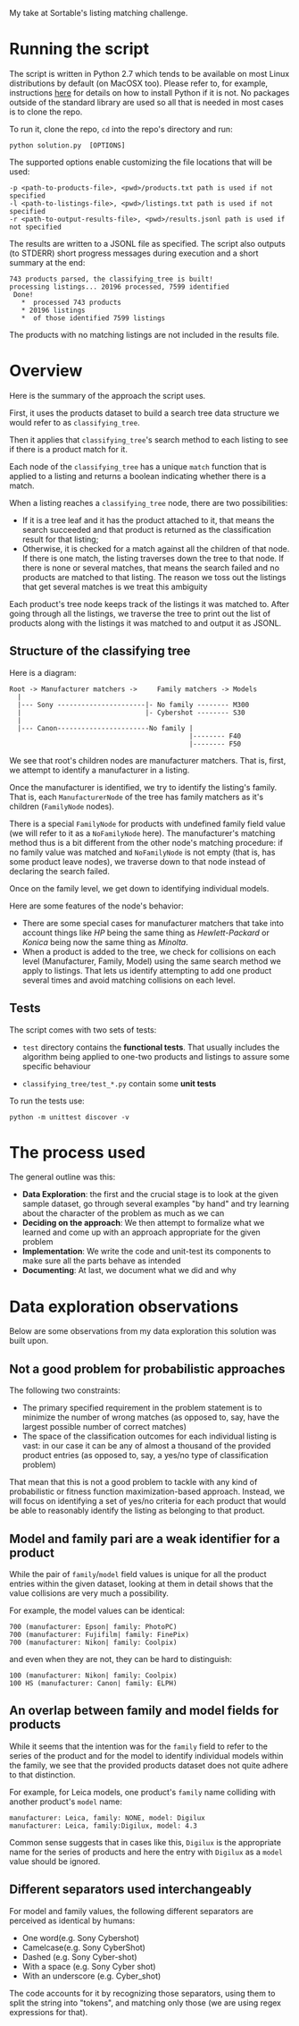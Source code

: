 My take at Sortable's listing matching challenge.

# Running the script
The script is written in Python 2.7 which tends to be available on most Linux distributions by default (on MacOSX too). Please refer to, for example, instructions [here](http://docs.python-guide.org/en/latest/) for details on how to install Python if it is not. No packages outside of the standard library are used so all that is needed  in most cases is to clone the repo.

To run it, clone the repo, `cd` into the repo's directory and run:
```
python solution.py  [OPTIONS]
```
The supported options enable customizing the file locations that will be used:
```
-p <path-to-products-file>, <pwd>/products.txt path is used if not specified
-l <path-to-listings-file>, <pwd>/listings.txt path is used if not specified
-r <path-to-output-results-file>, <pwd>/results.jsonl path is used if not specified
```
The results are written to a JSONL file as specified. The script also outputs (to STDERR) short progress messages during execution and a short summary at the end:
```
743 products parsed, the classifying_tree is built!
processing listings... 20196 processed, 7599 identified
 Done!
   *  processed 743 products
   * 20196 listings
   *  of those identified 7599 listings
```

The products with no matching listings are not included in the results file.

# Overview
Here is the summary of the approach the script uses.

First, it uses the products dataset to build a search tree data structure we would refer to as `classifying_tree`.

Then it applies that `classifying_tree`'s search method to each listing to see if there is a product match for it.

Each node of the `classifying_tree` has a unique `match` function that is applied to a listing and returns a boolean indicating whether there is a   match.      

When a listing reaches a `classifying_tree` node, there are two possibilities:

* If it is a tree leaf and it has the product attached to it, that means the search succeeded and that product is returned as the classification result for that listing;  
* Otherwise, it is checked for a match against all the children of that node. If there is one match, the listing traverses down the tree to that node. If there is none or several matches, that means the search failed and no products are matched to that listing. The reason we toss out the listings that get several matches is we treat this ambiguity

Each product's tree node keeps track of the listings it was matched to. After going through all the listings, we traverse the tree to print out the list of products along with the listings it was matched to and output it as JSONL.

## Structure of the classifying tree
Here is a diagram:

```
Root -> Manufacturer matchers ->     Family matchers -> Models
  |
  |--- Sony ----------------------|- No family -------- M300
  |                               |- Cybershot -------- S30
  |
  |--- Canon-----------------------No family |
                                             |-------- F40
                                             |-------- F50
```
We see that root's children nodes are manufacturer matchers. That is, first, we attempt to identify a manufacturer in a listing.

Once the manufacturer is identified, we try to identify the listing's family. That is, each `ManufacturerNode` of the tree has family matchers as it's children (`FamilyNode` nodes).

There is a special `FamilyNode` for products with undefined family field value (we will refer to it as a `NoFamilyNode` here). The manufacturer's matching method thus is a bit different from the other node's matching procedure: if no family value was matched and `NoFamilyNode` is not empty (that is, has some product leave nodes), we traverse down to that node instead of declaring the search failed.

Once on the family level, we get down to identifying individual models.

Here are some features of the node's behavior:

* There are some special cases for manufacturer matchers that take into account things like *HP* being the same thing as *Hewlett-Packard* or *Konica* being now the same thing as *Minolta*.
* When a product is added to the tree, we check for collisions on each level (Manufacturer, Family, Model) using the same search method we apply to listings. That lets us identify attempting to add one product several times and avoid matching collisions on each level.

## Tests
The script comes with two sets of tests:

* `test` directory contains the **functional tests**. That usually includes the algorithm being applied to one-two products and listings to assure some specific behaviour

* `classifying_tree/test_*.py` contain some **unit tests**

To run the tests use:
```
python -m unittest discover -v
```

# The process used
The general outline was this:

* **Data Exploration**: the first and the crucial stage is to look at the given sample dataset, go through several examples "by hand" and try learning about the character of the problem as much as we can
* **Deciding on the approach**: We then attempt to formalize what we learned and come up with an approach appropriate for the given problem
* **Implementation**: We write the code and unit-test its components to make sure all the parts behave as intended
* **Documenting**: At last, we document what we did and why

# Data exploration observations
Below are some observations from my data exploration this solution was built upon.

## Not a good problem for probabilistic approaches
The following two constraints:
* The primary specified requirement in the problem statement is to minimize the number of wrong matches (as opposed to, say, have the largest possible number of correct matches)
* The space of the classification outcomes for each individual listing is vast: in our case it can be any of almost a thousand of the provided product entries (as opposed to, say, a yes/no type of classification problem)

That mean that this is not a good problem to tackle with any kind of probabilistic or fitness function maximization-based approach. Instead, we will focus on identifying a set of yes/no criteria for each product that would be able to reasonably identify the listing as belonging to that product.


## Model and family pari are a weak identifier for a product
While the pair of `family`/`model` field values is unique for all the product entries within the given dataset, looking at them in detail shows that the value collisions are very much a possibility.

For example, the model values can be identical:
```
700 (manufacturer: Epson| family: PhotoPC)
700 (manufacturer: Fujifilm| family: FinePix)
700 (manufacturer: Nikon| family: Coolpix)
```
and even when they are not, they can be hard to distinguish:
```
100 (manufacturer: Nikon| family: Coolpix)
100 HS (manufacturer: Canon| family: ELPH)
```


## An overlap between family and model fields for products
While it seems that the intention was for the `family` field to refer to the series of the product and for the model to identify individual models within the family, we see that the provided products dataset does not quite adhere to that distinction.

For example, for Leica models, one product's `family` name colliding with another product's `model` name:
```
manufacturer: Leica, family: NONE, model: Digilux
manufacturer: Leica, family:Digilux, model: 4.3
```
Common sense suggests that in cases like this, `Digilux` is the appropriate name for the series of products and here the entry with `Digilux` as a `model` value should be ignored.

## Different separators used interchangeably
For model and family values, the following different separators are perceived as identical by humans:
* One word(e.g. Sony Cybershot)
* Camelcase(e.g. Sony CyberShot)
* Dashed (e.g. Sony Cyber-shot)
* With a space (e.g. Sony Cyber shot)
* With an underscore (e.g. Cyber_shot)

The code accounts for it by recognizing those separators, using them to split the string into "tokens", and matching only those (we are using regex expressions for that).
